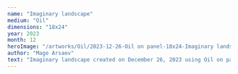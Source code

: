 ```yaml
---
name: "Imaginary landscape"
medium: "Oil"
dimensions: "18x24"
year: 2023
month: 12
heroImage: "/artworks/Oil/2023-12-26-Oil on panel-18x24-Imaginary landscape.jpeg"
author: "Mago Arsaev"
text: "Imaginary landscape created on December 26, 2023 using Oil on panel, size 18x24."
---
```

